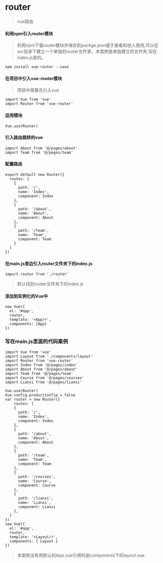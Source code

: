 # router
> vue路由
#### 利用npm引入router模块
> 利用npm下载router模块并保存到packge.json便于查看和他人使用,可以在src目录下建立一个单独的router文件家，本案例是单独建立的文件夹,写在index.js里的。

	npm install vue-router --save
#### 在项目中引入vue-router模块
> 项目中需要先引入vue 

	import Vue from 'vue'
	import Router from 'vue-router'
#### 运用模块
	Vue.use(Router)
####  引入路由跳转的vue
	import About from '@/pages/about'
	import Team from '@/pages/team'
####  配置路由
	export default new Router({
	  routes: [
	    {
	      path: '/',
	      name: 'Index',
	      component: Index
	    },
	    {
	      path: '/about',
	      name: 'About',
	      component: About
	    },
	    {
	      path: '/team',
	      name: 'Team',
	      component: Team
	    }
	  ]
	})
####  在main.js里边引入router文件夹下的index.js
	import router from './router'

> 默认找到router文件夹下的index.js

####  添加到实例化的Vue中
	new Vue({
	  el: '#app',
	  router,
	  template: '<App/>',
	  components: {App}
	})
### 写在main.js里面的代码案例
	import Vue from 'vue'
	import Layout from './components/layout'
	import Router from 'vue-router'
	import Index from '@/pages/index'
	import About from '@/pages/about'
	import Team from '@/pages/team'
	import Course from '@/pages/courses'
	import Lianxi from '@/pages/lianxi'

	Vue.use(Router)
	Vue.config.productionTip = false
	var router = new Router({
	    routes: [
	    {
	      path: '/',
	      name: 'Index',
	      component: Index
	    },
	    {
	      path: '/about',
	      name: 'About',
	      component: About
	    },
	    {
	      path: '/team',
	      name: 'Team',
	      component: Team
	    },
	    {
	      path: '/courses',
	      name: 'Course',
	      component: Course
	    },
	    {
	      path: '/lianxi',
	      name: 'Lianxi',
	      component: Lianxi
	    },
	  ]
	})
	new Vue({
	  el: '#app',
	  router,
	  template: '<Layout/>',
	  components: { Layout }
	})
> 本案例没有用默认的App.vue引用的是components下的layout.vue



	
